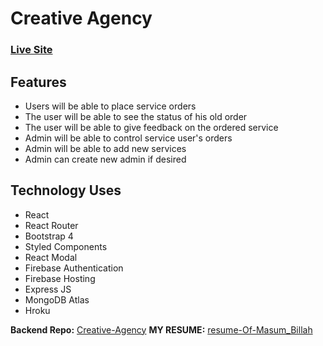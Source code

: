 # Creative Agency

### [Live Site](https://crative-agency-0.web.app/)

## Features

-   Users will be able to place service orders
-   The user will be able to see the status of his old order
-   The user will be able to give feedback on the ordered service
-   Admin will be able to control service user's orders
-   Admin will be able to add new services
-   Admin can create new admin if desired

## Technology Uses

-   React
-   React Router
-   Bootstrap 4
-   Styled Components
-   React Modal
-   Firebase Authentication
-   Firebase Hosting
-   Express JS
-   MongoDB Atlas
-   Hroku

**Backend Repo:** [Creative-Agency](https://github.com/masum065/creative-agency-server)
**MY RESUME:** [resume-Of-Masum_Billah](https://rb.gy/fyoa14)

